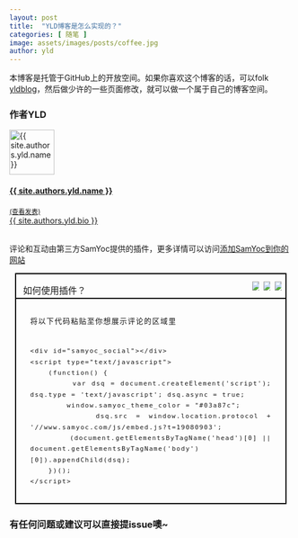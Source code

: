 ```yaml
---
layout: post
title:  "YLD博客是怎么实现的？"
categories: [ 随笔 ]
image: assets/images/posts/coffee.jpg
author: yld
---
```


本博客是托管于GitHub上的开放空间。如果你喜欢这个博客的话，可以folk <a class="text-dark ml-1" target="_blank" href="https://github.com/aiyld/yldblog"><i class="fab fa-github"></i> yldblog</a>，然后做少许的一些页面修改，就可以做一个属于自己的博客空间。



### 作者YLD

<div class=" gap-y listrecent listrecent listauthor">
    <div>
        <div class="p-4 border rounded">
        <div class="row">
        <div class="col-md-3 mb-4 mb-md-0"><img alt="{{ site.authors.yld.name }}" src="{{site.baseurl}}/{{ site.authors.yld.avatar }}" class="rounded-circle" height="80" width="80"></div>
        <div class="col-md-9">
        <a href="{{site.baseurl}}/author-{{ site.authors.yld.name | slugify }}">
        <h4 class="text-dark mb-0"> {{ site.authors.yld.name }} </h4>
        <small class="d-inline-block mt-1 mb-3 font-weight-normal">(查看发表)</small>
        <div class="excerpt">{{ site.authors.yld.bio }}</div>
        </a>
        <div class="icon-block mt-3 d-flex justify-content-between">  
        <div>
        <a target="_blank" href="{{ site.authors.yld.twitter }}"><i class="fab fa-twitter text-muted" aria-hidden="true"></i></a>  &nbsp;
        <a target="_blank" href="{{ site.authors.yld.site }}"><i class="fa fa-globe text-muted" aria-hidden="true"></i></a> &nbsp;
        </div>
        </div>
        </div>
        </div>
        </div>
    </div>
</div>



评论和互动由第三方SamYoc提供的插件，更多详情可以访问[添加SamYoc到你的网站][samyoc-add]

<section class="KolEditor">
			<section style="margin:5px 10px;display: flex;justify-content: center;align-items: center;">
				<section style="display: flex; flex-direction: column; justify-content: center; align-items: center; width: 100%; border: 2px solid rgb(0, 0, 0); box-sizing: border-box;">
					<section style="display: flex;flex-direction: row;justify-content: flex-end;align-items: center;width: 100%;;margin-right: 15px;">
						<section style="width:12px;overflow: hidden;flex-shrink: 0;flex: 1;">
							<p style="
    padding-left: 20px;
    font-size: 16px;
    font-weight: 400;
    margin-bottom: 0;
    line-height: 26px;
">如何使用插件？</p>
						</section><section style="width:12px;overflow: hidden;flex-shrink: 0;">
							<img src="http://editor-material.oss-cn-beijing.aliyuncs.com/style/20190725/1564049614/%E6%96%B0%E5%A2%9E%E7%B4%A0%E6%9D%90_0.png" style="max-width: 100%; vertical-align: middle; height: auto;">
						</section>
						<section style="width:12px;overflow: hidden;flex-shrink: 0;margin:0 8px;">
							<img src="http://editor-material.oss-cn-beijing.aliyuncs.com/style/20190725/1564049614/%E6%96%B0%E5%A2%9E%E7%B4%A0%E6%9D%90_1.png" style="max-width: 100%; vertical-align: middle; height: auto;">
						</section>
						<section style="width:12px;overflow: hidden;flex-shrink: 0;">
							<img src="http://editor-material.oss-cn-beijing.aliyuncs.com/style/20190725/1564049614/%E6%96%B0%E5%A2%9E%E7%B4%A0%E6%9D%90_2.png" style="max-width: 100%; vertical-align: middle; height: auto;">
						</section>
					</section>
					<section style="/* background: #f8c42a; */padding: 15px 25px 15px;border-top: solid 2px #000000;box-sizing: border-box;width: 100%;">
						<div style="margin:0;font-size: 13px;color: #161616;text-align: justify;letter-spacing: 1.5px;line-height: 1.75;"><p>将以下代码粘贴至你想展示评论的区域里</p><pre style="
    padding-top: 20px;
    overflow-x: auto;
"><code style="
    width: 100%;
" id="code">&lt;div id="samyoc_social"&gt;&lt;/div&gt;<br>&lt;script type="text/javascript"&gt;<br>    (function() {<br>        var dsq = document.createElement('script'); dsq.type = 'text/javascript'; dsq.async = true;<br>        window.samyoc_theme_color = "#03a87c";<br>        dsq.src = window.location.protocol + '//www.samyoc.com/js/embed.js?t=19080903';<br>        (document.getElementsByTagName('head')[0] || document.getElementsByTagName('body')[0]).appendChild(dsq);<br>    })();<br>&lt;/script&gt;</code></pre></div>
					</section>
				</section>
			</section>
		</section>

### 有任何问题或建议可以直接提issue噢~

[samyoc-add]: https://www.samyoc.com/single/151